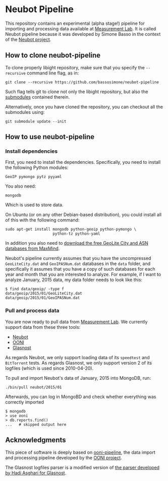 # Neubot Pipeline

This repository contains an experimental (alpha stage!) pipeline for
importing and processing data available at
[Measurement Lab](http://www.measurementlab.net/). It is called Neubot
pipeline because it was developed by Simone Basso in the context of
the [Neubot project](http://www.neubot.org/).

## How to clone neubot-pipeline

To clone properly libight repository, make sure that you specify the
`--recursive` command line flag, as in:

    git clone --recursive https://github.com/bassosimone/neubot-pipeline

Such flag tells git to clone not only the libight repository, but also
the [submodules](http://git-scm.com/docs/git-submodule) contained therein.

Alternatively, once you have cloned the repository, you can checkout all
the submodules using:

    git submodule update --init

## How to use neubot-pipeline

### Install dependencies

First, you need to install the dependencies. Specifically, you need
to install the following Python modules:

    GeoIP pymongo pytz pyyaml

You also need:

    mongodb

Which is used to store data.

On Ubuntu (or on any other Debian-based distribution), you could
install all of this with the following command:

    sudo apt-get install mongodb python-geoip python-pymongo \
                         python-tz python-yaml

In addition you also need to [download the free GeoLite City and
ASN databases from MaxMind](http://dev.maxmind.com/geoip/legacy/geolite/).

Neubot's pipeline currently assumes that you have the uncompressed
`GeoLiteCity.dat` and `GeoIPASNum.dat` databases in the `data` folder,
and specifically it assumes that you have a copy of such databases
for each year and month that you are interested to analyze. For example,
if I want to analyze January, 2015 data, my data folder needs to look
like this:

    $ find data/geoip/ -type f
    data/geoip/2015/01/GeoLiteCity.dat
    data/geoip/2015/01/GeoIPASNum.dat

### Pull and process data

You are now ready to pull data from
[Measurement Lab](http://www.measurementlab.net/). We currently
support data from these three tools:

- [Neubot](http://neubot.org/)
- [OONI](https://ooni.torproject.org/)
- [Glasnost](http://broadband.mpi-sws.org/transparency/bttest.php)

As regards Neubot, we only support loading data of its `speedtest` and
`BitTorrent` tests. As regards Glasnost, we only support version 2 of
its logfiles (which is used since 2010-04-20).

To pull and import Neubot's data of January, 2015 into MongoDB, run:

    ./bin/pull neubot/2015/01

Afterwards, you can log in MongoBD and check whether everything was
correctly imported

    $ mongodb
    > use ooni
    > db.reports.find()
    ...   # skipped output here

## Acknowledgments

This piece of software is deeply based on
[ooni-pipeline](https://github.com/TheTorProject/ooni-pipeline), the
data import and processing pipeline developed by the
[OONI project](https://ooni.torproject.org/).

The Glasnost logfiles parser is a modified version of [the parser
developed by Hadi Asghari for Glasnost](https://code.google.com/p/glasnost/source/browse/#git%2Fpython_parser%2Fparser).
